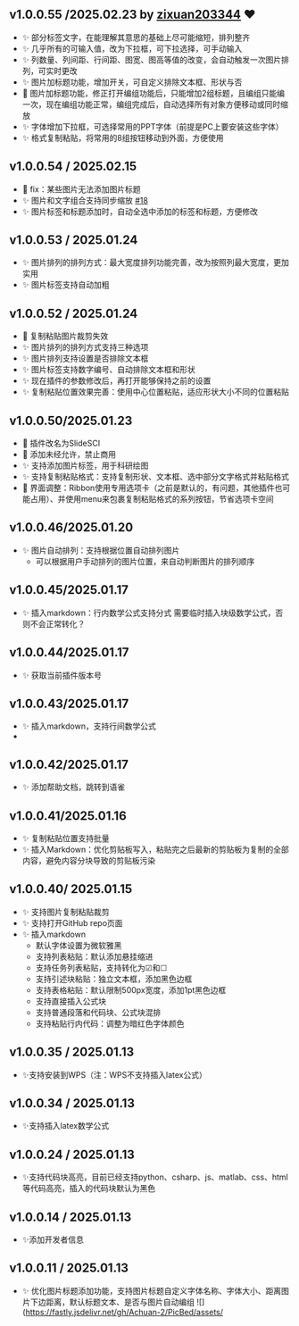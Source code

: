 ## v1.0.0.55 /2025.02.23 by [zixuan203344](https://github.com/zixuan203344) ❤
- ✨ 部分标签文字，在能理解其意思的基础上尽可能缩短，排列整齐
- ✨ 几乎所有的可输入值，改为下拉框，可下拉选择，可手动输入
- ✨ 列数量、列间距、行间距、图宽、图高等值的改变，会自动触发一次图片排列，可实时更改
- ✨ 图片加标题功能，增加开关，可自定义排除文本框、形状与否
- 🐛 图片加标题功能，修正打开编组功能后，只能增加2组标题，且编组只能编一次，现在编组功能正常，编组完成后，自动选择所有对象方便移动或同时缩放
- ✨ 字体增加下拉框，可选择常用的PPT字体（前提是PC上要安装这些字体）
- ✨ 格式复制粘贴，将常用的8组按钮移动到外面，方便使用

## v1.0.0.54 / 2025.02.15
- 🐛 fix：某些图片无法添加图片标题
- ✨ 图片和文字组合支持同步缩放 [#18](https://github.com/Achuan-2/my_ppt_plugin/issues/18)
- ✨ 图片标签和标题添加时，自动全选中添加的标签和标题，方便修改

## v1.0.0.53 / 2025.01.24

- ✨ 图片排列的排列方式：最大宽度排列功能完善，改为按照列最大宽度，更加实用
- ✨ 图片标签支持自动加粗

## v1.0.0.52 / 2025.01.24

- 🐛 复制粘贴图片裁剪失效
- ✨ 图片排列的排列方式支持三种选项
- ✨ 图片排列支持设置是否排除文本框
- ✨ 图片标签支持数字编号、自动排除文本框和形状
- ✨ 现在插件的参数修改后，再打开能够保持之前的设置
- ✨ 复制粘贴位置效果完善：使用中心位置粘贴，适应形状大小不同的位置粘贴


## v1.0.0.50/2025.01.23

- 🎨 插件改名为SlideSCI
- 📝 添加未经允许，禁止商用
- ✨ 支持添加图片标签，用于科研绘图
- ✨ 支持复制粘贴格式：支持复制形状、文本框、选中部分文字格式并粘贴格式
- 💄 界面调整：Ribbon使用专用选项卡（之前是默认的，有问题，其他插件也可能占用）、并使用menu来包裹复制粘贴格式的系列按钮，节省选项卡空间

## v1.0.0.46/2025.01.20

- ✨ 图片自动排列：支持根据位置自动排列图片
  - 可以根据用户手动排列的图片位置，来自动判断图片的排列顺序

## v1.0.0.45/2025.01.17

- ✨ 插入markdown：行内数学公式支持分式
    需要临时插入块级数学公式，否则不会正常转化？

## v1.0.0.44/2025.01.17

- ✨ 获取当前插件版本号


## v1.0.0.43/2025.01.17

- ✨ 插入markdown，支持行间数学公式
- 

## v1.0.0.42/2025.01.17

- ✨ 添加帮助文档，跳转到语雀

## v1.0.0.41/2025.01.16
- ✨ 复制粘贴位置支持批量
- ✨ 插入Markdown：优化剪贴板写入，粘贴完之后最新的剪贴板为复制的全部内容，避免内容分块导致的剪贴板污染



## v1.0.0.40/ 2025.01.15
- ✨ 支持图片复制粘贴裁剪
- ✨ 支持打开GitHub repo页面
- ✨ 插入markdown
  - 默认字体设置为微软雅黑
  - 支持列表粘贴：默认添加悬挂缩进
  - 支持任务列表粘贴，支持转化为☑和☐
  - 支持引述块粘贴：独立文本框，添加黑色边框
  - 支持表格粘贴：默认限制500px宽度，添加1pt黑色边框
  - 支持直接插入公式块
  - 支持普通段落和代码块、公式块混排
  - 支持粘贴行内代码：调整为暗红色字体颜色


## v1.0.0.35 / 2025.01.13
- ✨支持安装到WPS（注：WPS不支持插入latex公式）

## v1.0.0.34 / 2025.01.13
- ✨支持插入latex数学公式

## v1.0.0.24 / 2025.01.13
- ✨支持代码块高亮，目前已经支持python、csharp、js、matlab、css、html等代码高亮，插入的代码块默认为黑色

##  v1.0.0.14 / 2025.01.13
- ✨添加开发者信息

## v1.0.0.11 / 2025.01.13

- ✨ 优化图片标题添加功能，支持图片标题自定义字体名称、字体大小、距离图片下边距离，默认标题文本、是否与图片自动编组
   ![](https://fastly.jsdelivr.net/gh/Achuan-2/PicBed/assets/
